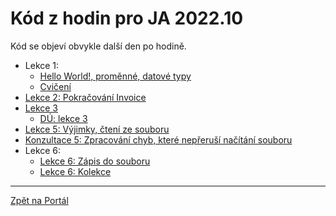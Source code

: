 # Kód z hodin pro JA 2022.10

Kód se objeví obvykle další den po hodině.

- Lekce 1:
	- [Hello World!, proměnné, datové typy](lekce01/)
	- [Cvičení](invoice/)
- [Lekce 2: Pokračování Invoice](lekce02_invoice-pokracovani/)
- [Lekce 3](lekce03/)
	- [DÚ: lekce 3](du-lekce-03-main/)
- [Lekce 5: Výjimky, čtení ze souboru](lekce05/)
- [Konzultace 5: Zpracování chyb, které nepřeruší načítání souboru](lekce05_konzultace/)
- Lekce 6:
	- [Lekce 6: Zápis do souboru](lekce06-zapis-do-souboru/)
	- [Lekce 6: Kolekce](lekce06-kolekce/)
<!--
	- [Konzultace](konzultace06/)
- [Lekce 7: OOP a souhrnný příklad](lekce07-oop/)
	- [Konzultace](konzultace_01/)
-->

---

[Zpět na Portál](https://learn.engeto.com/cs/)